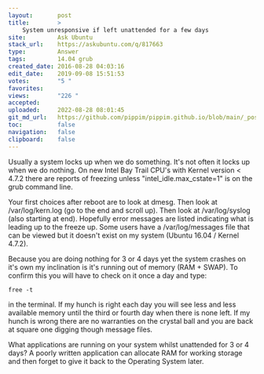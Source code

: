 ```yaml
---
layout:       post
title:        >
    System unresponsive if left unattended for a few days
site:         Ask Ubuntu
stack_url:    https://askubuntu.com/q/817663
type:         Answer
tags:         14.04 grub
created_date: 2016-08-28 04:03:16
edit_date:    2019-09-08 15:51:53
votes:        "5 "
favorites:    
views:        "226 "
accepted:     
uploaded:     2022-08-28 08:01:45
git_md_url:   https://github.com/pippim/pippim.github.io/blob/main/_posts/2016/2016-08-28-System-unresponsive-if-left-unattended-for-a-few-days.md
toc:          false
navigation:   false
clipboard:    false
---
```


Usually a system locks up when we do something. It's not often it locks up when we do nothing. On new Intel Bay Trail CPU's with Kernel version < 4.7.2 there are reports of freezing unless "intel_idle.max_cstate=1" is on the grub command line.

Your first choices after reboot are to look at dmesg. Then look at /var/log/kern.log (go to the end and scroll up). Then look at /var/log/syslog (also starting at end). Hopefully error messages are listed indicating what is leading up to the freeze up. Some users have a /var/log/messages file that can be viewed but it doesn't exist on my system (Ubuntu 16.04 / Kernel 4.7.2).

Because you are doing nothing for 3 or 4 days yet the system crashes on it's own my inclination is it's running out of memory (RAM + SWAP). To confirm this you will have to check on it once a day and type:

``` 
free -t
```

in the terminal. If my hunch is right each day you will see less and less available memory until the third or fourth day when there is none left. If my hunch is wrong there are no warranties on the crystal ball and you are back at square one digging though message files.

What applications are running on your system whilst unattended for 3 or 4 days? A poorly written application can allocate RAM for working storage and then forget to give it back to the Operating System later.
